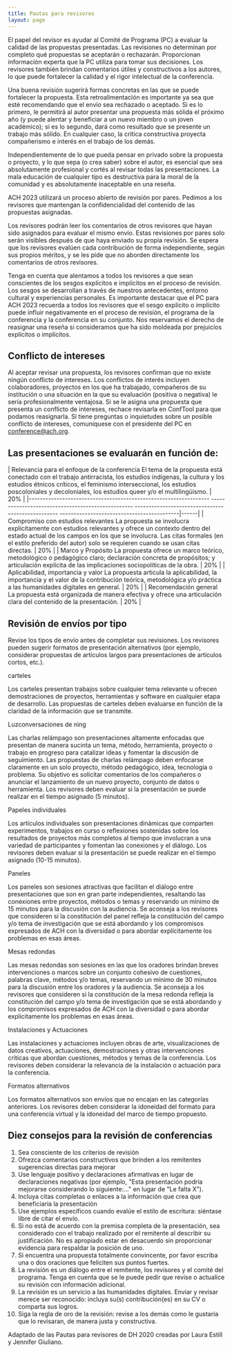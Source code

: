 ```yaml
---
title: Pautas para revisores
layout: page
---
```

El papel del revisor es ayudar al Comité de Programa (PC) a evaluar la calidad de las propuestas presentadas. Las revisiones no determinan por completo qué propuestas se aceptarán o rechazarán. Proporcionan información experta que la PC utiliza para tomar sus decisiones. Los revisores también brindan comentarios útiles y constructivos a los autores, lo que puede fortalecer la calidad y el rigor intelectual de la conferencia.

Una buena revisión sugerirá formas concretas en las que se puede fortalecer la propuesta. Esta retroalimentación es importante ya sea que esté recomendando que el envío sea rechazado o aceptado. Si es lo primero, le permitirá al autor presentar una propuesta más sólida el próximo año (y puede alentar y beneficiar a un nuevo miembro o un joven académico); si es lo segundo, dará como resultado que se presente un trabajo más sólido. En cualquier caso, la crítica constructiva proyecta compañerismo e interés en el trabajo de los demás.

Independientemente de lo que pueda pensar en privado sobre la propuesta o proyecto, y lo que sepa (o crea saber) sobre el autor, es esencial que sea absolutamente profesional y cortés al revisar todas las presentaciones. La mala educación de cualquier tipo es destructiva para la moral de la comunidad y es absolutamente inaceptable en una reseña.

ACH 2023 utilizará un proceso abierto de revisión por pares. Pedimos a los revisores que mantengan la confidencialidad del contenido de las propuestas asignadas.

Los revisores podrán leer los comentarios de otros revisores que hayan sido asignados para evaluar el mismo envío. Estas revisiones por pares solo serán visibles después de que haya enviado su propia revisión. Se espera que los revisores evalúen cada contribución de forma independiente, según sus propios méritos, y se les pide que no aborden directamente los comentarios de otros revisores.

Tenga en cuenta que alentamos a todos los revisores a que sean conscientes de los sesgos explícitos e implícitos en el proceso de revisión. Los sesgos se desarrollan a través de nuestros antecedentes, entorno cultural y experiencias personales. Es importante destacar que el PC para ACH 2023 recuerda a todos los revisores que el sesgo explícito o implícito puede influir negativamente en el proceso de revisión, el programa de la conferencia y la conferencia en su conjunto. Nos reservamos el derecho de reasignar una reseña si consideramos que ha sido moldeada por prejuicios explícitos o implícitos.

## Conflicto de intereses

Al aceptar revisar una propuesta, los revisores confirman que no existe ningún conflicto de intereses. Los conflictos de interés incluyen colaboradores, proyectos en los que ha trabajado, compañeros de su institución o una situación en la que su evaluación (positiva o negativa) le sería profesionalmente ventajosa. Si se le asigna una propuesta que presenta un conflicto de intereses, rechace revisarla en ConfTool para que podamos reasignarla. Si tiene preguntas o inquietudes sobre un posible conflicto de intereses, comuníquese con el presidente del PC en conference@ach.org.

## Las presentaciones se evaluarán en función de:

| Relevancia para el enfoque de la conferencia El tema de la propuesta está conectado con el trabajo antirracista, los estudios indígenas, la cultura y los estudios étnicos críticos, el feminismo interseccional, los estudios poscoloniales y decoloniales, los estudios queer y/o el multilingüismo. | 20% |
|----------------------------------------------------------------- -------------------------------------------------- -------------------------------------------------- -------------------------------------------|------|
| Compromiso con estudios relevantes La propuesta se involucra explícitamente con estudios relevantes y ofrece un contexto dentro del estado actual de los campos en los que se involucra. Las citas formales (en el estilo preferido del autor) solo se requieren cuando se usan citas directas. | 20% |
| Marco y Propósito La propuesta ofrece un marco teórico, metodológico o pedagógico claro; declaración concreta de propósitos; y articulación explícita de las implicaciones sociopolíticas de la obra. | 20% |
| Aplicabilidad, importancia y valor La propuesta articula la aplicabilidad, la importancia y el valor de la contribución teórica, metodológica y/o práctica a las humanidades digitales en general. | 20% |
| Recomendación general La propuesta está organizada de manera efectiva y ofrece una articulación clara del contenido de la presentación. | 20% |



## Revisión de envíos por tipo

Revise los tipos de envío antes de completar sus revisiones. Los revisores pueden sugerir formatos de presentación alternativos (por ejemplo, considerar propuestas de artículos largos para presentaciones de artículos cortos, etc.).

carteles

Los carteles presentan trabajos sobre cualquier tema relevante u ofrecen demostraciones de proyectos, herramientas y software en cualquier etapa de desarrollo. Las propuestas de carteles deben evaluarse en función de la claridad de la información que se transmite.

Luzconversaciones de ning

Las charlas relámpago son presentaciones altamente enfocadas que presentan de manera sucinta un tema, método, herramienta, proyecto o trabajo en progreso para catalizar ideas y fomentar la discusión de seguimiento. Las propuestas de charlas relámpago deben enfocarse claramente en un solo proyecto, método pedagógico, idea, tecnología o problema. Su objetivo es solicitar comentarios de los compañeros o anunciar el lanzamiento de un nuevo proyecto, conjunto de datos o herramienta. Los revisores deben evaluar si la presentación se puede realizar en el tiempo asignado (5 minutos).

Papeles individuales

Los artículos individuales son presentaciones dinámicas que comparten experimentos, trabajos en curso o reflexiones sostenidas sobre los resultados de proyectos más completos al tiempo que involucran a una variedad de participantes y fomentan las conexiones y el diálogo. Los revisores deben evaluar si la presentación se puede realizar en el tiempo asignado (10-15 minutos).

Paneles

Los paneles son sesiones atractivas que facilitan el diálogo entre presentaciones que son en gran parte independientes, resaltando las conexiones entre proyectos, métodos o temas y reservando un mínimo de 15 minutos para la discusión con la audiencia. Se aconseja a los revisores que consideren si la constitución del panel refleja la constitución del campo y/o tema de investigación que se está abordando y los compromisos expresados de ACH con la diversidad o para abordar explícitamente los problemas en esas áreas.

Mesas redondas

Las mesas redondas son sesiones en las que los oradores brindan breves intervenciones o marcos sobre un conjunto cohesivo de cuestiones, palabras clave, métodos y/o temas, reservando un mínimo de 30 minutos para la discusión entre los oradores y la audiencia. Se aconseja a los revisores que consideren si la constitución de la mesa redonda refleja la constitución del campo y/o tema de investigación que se está abordando y los compromisos expresados de ACH con la diversidad o para abordar explícitamente los problemas en esas áreas.

Instalaciones y Actuaciones

Las instalaciones y actuaciones incluyen obras de arte, visualizaciones de datos creativos, actuaciones, demostraciones y otras intervenciones críticas que abordan cuestiones, métodos y temas de la conferencia. Los revisores deben considerar la relevancia de la instalación o actuación para la conferencia.

Formatos alternativos

Los formatos alternativos son envíos que no encajan en las categorías anteriores. Los revisores deben considerar la idoneidad del formato para una conferencia virtual y la idoneidad del marco de tiempo propuesto.

## Diez consejos para la revisión de conferencias

1. Sea consciente de los criterios de revisión
2. Ofrezca comentarios constructivos que brinden a los remitentes sugerencias directas para mejorar
3. Use lenguaje positivo y declaraciones afirmativas en lugar de declaraciones negativas (por ejemplo, "Esta presentación podría mejorarse considerando lo siguiente:..." en lugar de "Le falta X").
4. Incluya citas completas o enlaces a la información que crea que beneficiaría la presentación
5. Use ejemplos específicos cuando evalúe el estilo de escritura: siéntase libre de citar el envío.
6. Si no está de acuerdo con la premisa completa de la presentación, sea considerado con el trabajo realizado por el remitente al describir su justificación. No es apropiado estar en desacuerdo sin proporcionar evidencia para respaldar la posición de uno.
7. Si encuentra una propuesta totalmente convincente, por favor escriba una o dos oraciones que feliciten sus puntos fuertes.
8. La revisión es un diálogo entre el remitente, los revisores y el comité del programa. Tenga en cuenta que se le puede pedir que revise o actualice su revisión con información adicional.
9. La revisión es un servicio a las humanidades digitales. Enviar y revisar merece ser reconocido: incluya su(s) contribución(es) en su CV o comparta sus logros.
10. Siga la regla de oro de la revisión: revise a los demás como le gustaría que lo revisaran, de manera justa y constructiva.

Adaptado de las Pautas para revisores de DH 2020 creadas por Laura Estill y Jennifer Giuliano.